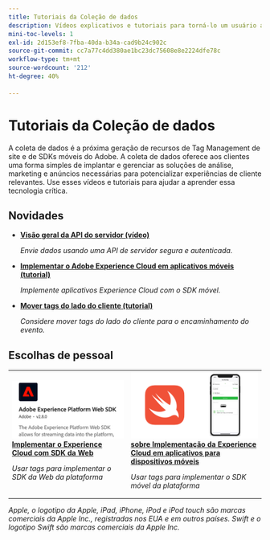 ```yaml
---
title: Tutoriais da Coleção de dados
description: Vídeos explicativos e tutoriais para torná-lo um usuário avançado da Coleta de dados
mini-toc-levels: 1
exl-id: 2d153ef8-7fba-40da-b34a-cad9b24c902c
source-git-commit: cc7a77c4dd380ae1bc23dc75608e8e2224dfe78c
workflow-type: tm+mt
source-wordcount: '212'
ht-degree: 40%

---
```


# Tutoriais da Coleção de dados

A coleta de dados é a próxima geração de recursos de Tag Management de site e de SDKs móveis do Adobe. A coleta de dados oferece aos clientes uma forma simples de implantar e gerenciar as soluções de análise, marketing e anúncios necessárias para potencializar experiências de cliente relevantes. Use esses vídeos e tutoriais para ajudar a aprender essa tecnologia crítica.

<div id="whats-new-section">

## Novidades

* **[Visão geral da API do servidor (vídeo)](server-api/overview.md)**

   *Envie dados usando uma API de servidor segura e autenticada.*
* **[Implementar o Adobe Experience Cloud em aplicativos móveis (tutorial)](https://experienceleague.adobe.com/docs/platform-learn/implement-mobile-sdk/overview.html?lang=pt-BR)**

   *Implemente aplicativos Experience Cloud com o SDK móvel.*
* **[Mover tags do lado do cliente (tutorial)](event-forwarding/consider-moving-tags.md)**

   *Considere mover tags do lado do cliente para o encaminhamento do evento.*

</div>

<div id="recs-overview-body-1"></div>
<div id="recs-overview-body-2"></div>
<div id="recs-overview-body-3"></div>
<div id="recs-overview-body-4"></div>
<div id="recs-overview-body-5"></div>
<div id="recs-overview-body-6"></div>

<div id="staff-picks-section">

## Escolhas de pessoal

<table>
<tr>
  <td>
    <a href="https://experienceleague.adobe.com/docs/platform-learn/implement-web-sdk/overview.html?lang=pt-BR" target="_blank">
      <img alt="Implementar a Adobe Experience Cloud com o SDK da Web" src="assets/thumb_websdk.png" />
    </a>
    <div>
      <a href="https://experienceleague.adobe.com/docs/platform-learn/implement-web-sdk/overview.html" target="_blank">
    <strong>Implementar o Experience Cloud com SDK da Web</strong>
    </a>
    </div>
    <p>
    <em>Usar tags para implementar o SDK da Web da plataforma</em>
    <p>
  </td>
  <td>
    <a href="https://experienceleague.adobe.com/docs/platform-learn/implement-mobile-sdk/overview.html" target="_blank">
      <img alt="Implementar em aplicativos móveis" src="assets/thumb_swift.png" />
    </a>
    <div>
      <a href="https://experienceleague.adobe.com/docs/platform-learn/implement-mobile-sdk/overview.html" target="_blank"><strong> sobre Implementação da Experience Cloud em aplicativos para dispositivos móveis</strong></a>
    </div>
    <p>
    <em>Usar tags para implementar o SDK móvel da plataforma</em>
    <p>
  </td>
</tr>
</table>

</div>

*Apple, o logotipo da Apple, iPad, iPhone, iPod e iPod touch são marcas comerciais da Apple Inc., registradas nos EUA e em outros países. Swift e o logotipo Swift são marcas comerciais da Apple Inc.*
